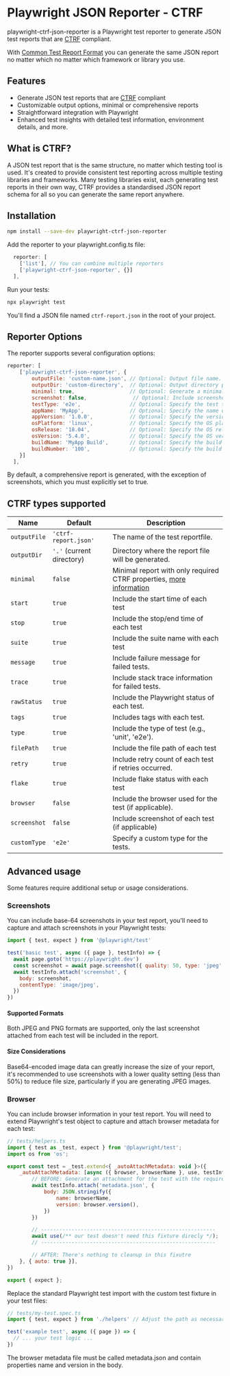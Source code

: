 # Playwright JSON Reporter - CTRF

playwright-ctrf-json-reporter is a Playwright test reporter to generate JSON test reports that are [CTRF](https://ctrf.io) compliant.

With [Common Test Report Format](https://ctrf.io) you can generate the same JSON report no matter which no matter which framework or library you use.

## Features

- Generate JSON test reports that are [CTRF](https://ctrf.io) compliant
- Customizable output options, minimal or comprehensive reports
- Straightforward integration with Playwright
- Enhanced test insights with detailed test information, environment details, and more.

## What is CTRF?

A JSON test report that is the same structure, no matter which testing tool is used. It's created to provide consistent test reporting across multiple testing libraries and frameworks. Many testing libraries exist, each generating test reports in their own way, CTRF provides a standardised JSON report schema for all so you can generate the same report anywhere.

## Installation

```bash
npm install --save-dev playwright-ctrf-json-reporter
```

Add the reporter to your playwright.config.ts file:

```javascript
  reporter: [
    ['list'], // You can combine multiple reporters
    ['playwright-ctrf-json-reporter', {}]
  ],
```

Run your tests:

```bash
npx playwright test
```

You'll find a JSON file named `ctrf-report.json` in the root of your project.

## Reporter Options

The reporter supports several configuration options:

```javascript
reporter: [
    ['playwright-ctrf-json-reporter', {
        outputFile: 'custom-name.json', // Optional: Output file name. Defaults to 'ctrf-report.json'.
        outputDir: 'custom-directory',  // Optional: Output directory path. Defaults to '.' (project root).
        minimal: true,                  // Optional: Generate a minimal report. Defaults to 'false'. Overrides screenshot and testType
        screenshot: false,               // Optional: Include screenshots in the report. Defaults to 'false'.
        testType: 'e2e',                // Optional: Specify the test type (e.g., 'unit', 'e2e'). Defaults to 'e2e'.
        appName: 'MyApp',               // Optional: Specify the name of the application under test.
        appVersion: '1.0.0',            // Optional: Specify the version of the application under test.
        osPlatform: 'linux',            // Optional: Specify the OS platform.
        osRelease: '18.04',             // Optional: Specify the OS release version.
        osVersion: '5.4.0',             // Optional: Specify the OS version.
        buildName: 'MyApp Build',       // Optional: Specify the build name.
        buildNumber: '100',             // Optional: Specify the build number.
    }]
  ],
```

By default, a comprehensive report is generated, with the exception of screenshots, which you must explicitly set to true.

## CTRF types supported

| Name         | Default                   | Description                                                                                                                          |
| ------------ | ------------------------- | ------------------------------------------------------------------------------------------------------------------------------------ |
| `outputFile` | `'ctrf-report.json'`      | The name of the test reportfile.                                                                                                     |
| `outputDir`  | `'.'` (current directory) | Directory where the report file will be generated.                                                                                   |
| `minimal`    | `false`                   | Minimal report with only required CTRF properties, [more information](https://ctrf.io/docs/schema/examples#required-properties-only) |
| `start`      | `true`                    | Include the start time of each test                                                                                                  |
| `stop`       | `true`                    | Include the stop/end time of each test                                                                                               |
| `suite`      | `true`                    | Include the suite name with each test                                                                                                |
| `message`    | `true`                    | Include failure message for failed tests.                                                                                            |
| `trace`      | `true`                    | Include stack trace information for failed tests.                                                                                    |
| `rawStatus`  | `true`                    | Include the Playwright status of each test.                                                                                          |
| `tags`       | `true`                    | Includes tags with each test.                                                                                                        |
| `type`       | `true`                    | Include the type of test (e.g., 'unit', 'e2e').                                                                                      |
| `filePath`   | `true`                    | Include the file path of each test                                                                                                   |
| `retry`      | `true`                    | Include retry count of each test if retries occurred.                                                                                |
| `flake`      | `true`                    | Include flake status with each test                                                                                                  |
| `browser`    | `false`                   | Include the browser used for the test (if applicable).                                                                               |
| `screenshot` | `false`                   | Include screenshot of each test (if applicable)                                                                                      |
| `customType` | `'e2e'`                   | Specify a custom type for the tests.                                                                                                 |

## Advanced usage

Some features require additional setup or usage considerations.

### Screenshots

You can include base-64 screenshots in your test report, you'll need to capture and attach screenshots in your Playwright tests:

```javascript
import { test, expect } from '@playwright/test'

test('basic test', async ({ page }, testInfo) => {
  await page.goto('https://playwright.dev')
  const screenshot = await page.screenshot({ quality: 50, type: 'jpeg' })
  await testInfo.attach('screenshot', {
    body: screenshot,
    contentType: 'image/jpeg',
  })
})
```

#### Supported Formats

Both JPEG and PNG formats are supported, only the last screenshot attached from each test will be included in the report.

#### Size Considerations

Base64-encoded image data can greatly increase the size of your report, it's recommended to use screenshots with a lower quality setting (less than 50%) to reduce file size, particularly if you are generating JPEG images.

### Browser

You can include browser information in your test report. You will need to extend Playwright's test object to capture and attach browser metadata for each test:

```javascript
// tests/helpers.ts
import { test as _test, expect } from '@playwright/test';
import os from 'os';

export const test = _test.extend<{ _autoAttachMetadata: void }>({
    _autoAttachMetadata: [async ({ browser, browserName }, use, testInfo) => {
        // BEFORE: Generate an attachment for the test with the required info
        await testInfo.attach('metadata.json', {
            body: JSON.stringify({
                name: browserName,
                version: browser.version(),
            })
        })

        // ---------------------------------------------------------
        await use(/** our test doesn't need this fixture direcly */);
        // ---------------------------------------------------------

        // AFTER: There's nothing to cleanup in this fixutre
    }, { auto: true }],
})

export { expect };
```

Replace the standard Playwright test import with the custom test fixture in your test files:

```javascript
// tests/my-test.spec.ts
import { test, expect } from './helpers' // Adjust the path as necessary

test('example test', async ({ page }) => {
  // ... your test logic ...
})
```

The browser metadata file must be called metadata.json and contain properties name and version in the body.
